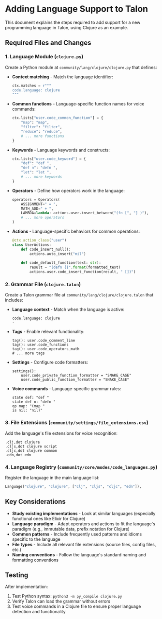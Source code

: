 # Adding Language Support to Talon

This document explains the steps required to add support for a new programming language in Talon, using Clojure as an example.

## Required Files and Changes

### 1. Language Module (`clojure.py`)

Create a Python module at `community/lang/clojure/clojure.py` that defines:

- **Context matching** - Match the language identifier:
  ```python
  ctx.matches = r"""
  code.language: clojure
  """
  ```

- **Common functions** - Language-specific function names for voice commands:
  ```python
  ctx.lists["user.code_common_function"] = {
      "map": "map",
      "filter": "filter",
      "reduce": "reduce",
      # ... more functions
  }
  ```

- **Keywords** - Language keywords and constructs:
  ```python
  ctx.lists["user.code_keyword"] = {
      "def": "def ",
      "def n": "defn ",
      "let": "let ",
      # ... more keywords
  }
  ```

- **Operators** - Define how operators work in the language:
  ```python
  operators = Operators(
      ASSIGNMENT=" = ",
      MATH_ADD=" + ",
      LAMBDA=lambda: actions.user.insert_between("(fn [", "] )"),
      # ... more operators
  )
  ```

- **Actions** - Language-specific behaviors for common operations:
  ```python
  @ctx.action_class("user")
  class UserActions:
      def code_insert_null():
          actions.auto_insert("nil")
      
      def code_default_function(text: str):
          result = "(defn {}".format(formatted_text)
          actions.user.code_insert_function(result, " [])")
  ```

### 2. Grammar File (`clojure.talon`)

Create a Talon grammar file at `community/lang/clojure/clojure.talon` that includes:

- **Language context** - Match when the language is active:
  ```talon
  code.language: clojure
  -
  ```

- **Tags** - Enable relevant functionality:
  ```talon
  tag(): user.code_comment_line
  tag(): user.code_functions
  tag(): user.code_operators_math
  # ... more tags
  ```

- **Settings** - Configure code formatters:
  ```talon
  settings():
      user.code_private_function_formatter = "SNAKE_CASE"
      user.code_public_function_formatter = "SNAKE_CASE"
  ```

- **Voice commands** - Language-specific grammar rules:
  ```talon
  state def: "def "
  state def n: "defn "
  op map: "(map "
  is nil: "nil?"
  ```

### 3. File Extensions (`community/settings/file_extensions.csv`)

Add the language's file extensions for voice recognition:
```csv
.clj,dot clojure
.cljs,dot clojure script
.cljc,dot clojure common
.edn,dot edn
```

### 4. Language Registry (`community/core/modes/code_languages.py`)

Register the language in the main language list:
```python
Language("clojure", "clojure", ["clj", "cljs", "cljc", "edn"]),
```

## Key Considerations

- **Study existing implementations** - Look at similar languages (especially functional ones like Elixir for Clojure)
- **Language paradigm** - Adapt operators and actions to fit the language's paradigm (e.g., immutable data, prefix notation for Clojure)
- **Common patterns** - Include frequently used patterns and idioms specific to the language
- **File types** - Include all relevant file extensions (source files, config files, etc.)
- **Naming conventions** - Follow the language's standard naming and formatting conventions

## Testing

After implementation:
1. Test Python syntax: `python3 -m py_compile clojure.py`
2. Verify Talon can load the grammar without errors
3. Test voice commands in a Clojure file to ensure proper language detection and functionality